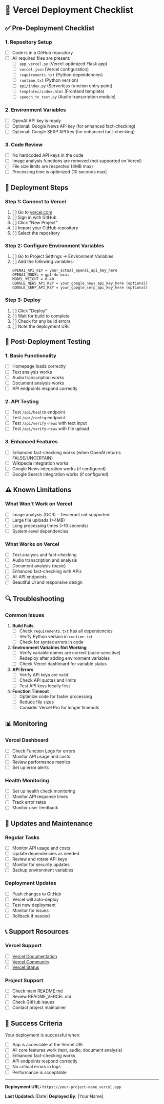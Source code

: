 # 🚀 Vercel Deployment Checklist

## ✅ Pre-Deployment Checklist

### 1. Repository Setup
- [ ] Code is in a GitHub repository
- [ ] All required files are present:
  - [ ] `app_vercel.py` (Vercel-optimized Flask app)
  - [ ] `vercel.json` (Vercel configuration)
  - [ ] `requirements.txt` (Python dependencies)
  - [ ] `runtime.txt` (Python version)
  - [ ] `api/index.py` (Serverless function entry point)
  - [ ] `templates/index.html` (Frontend template)
  - [ ] `speech_to_text.py` (Audio transcription module)

### 2. Environment Variables
- [ ] OpenAI API key is ready
- [ ] Optional: Google News API key (for enhanced fact-checking)
- [ ] Optional: Google SERP API key (for enhanced fact-checking)

### 3. Code Review
- [ ] No hardcoded API keys in the code
- [ ] Image analysis functions are removed (not supported on Vercel)
- [ ] File size limits are respected (4MB max)
- [ ] Processing time is optimized (10 seconds max)

## 🔧 Deployment Steps

### Step 1: Connect to Vercel
1. [ ] Go to [vercel.com](https://vercel.com)
2. [ ] Sign in with GitHub
3. [ ] Click "New Project"
4. [ ] Import your GitHub repository
5. [ ] Select the repository

### Step 2: Configure Environment Variables
1. [ ] Go to Project Settings → Environment Variables
2. [ ] Add the following variables:
   ```
   OPENAI_API_KEY = your_actual_openai_api_key_here
   OPENAI_MODEL = gpt-4o-mini
   MODEL_WEIGHT = 0.40
   GOOGLE_NEWS_API_KEY = your_google_news_api_key_here (optional)
   GOOGLE_SERP_API_KEY = your_google_serp_api_key_here (optional)
   ```

### Step 3: Deploy
1. [ ] Click "Deploy"
2. [ ] Wait for build to complete
3. [ ] Check for any build errors
4. [ ] Note the deployment URL

## 🧪 Post-Deployment Testing

### 1. Basic Functionality
- [ ] Homepage loads correctly
- [ ] Text analysis works
- [ ] Audio transcription works
- [ ] Document analysis works
- [ ] API endpoints respond correctly

### 2. API Testing
- [ ] Test `/api/health` endpoint
- [ ] Test `/api/config` endpoint
- [ ] Test `/api/verify-news` with text input
- [ ] Test `/api/verify-news` with file upload

### 3. Enhanced Features
- [ ] Enhanced fact-checking works (when OpenAI returns FALSE/UNCERTAIN)
- [ ] Wikipedia integration works
- [ ] Google News integration works (if configured)
- [ ] Google Search integration works (if configured)

## ⚠️ Known Limitations

### What Won't Work on Vercel
- [ ] Image analysis (OCR) - Tesseract not supported
- [ ] Large file uploads (>4MB)
- [ ] Long processing times (>10 seconds)
- [ ] System-level dependencies

### What Works on Vercel
- [ ] Text analysis and fact-checking
- [ ] Audio transcription and analysis
- [ ] Document analysis (basic)
- [ ] Enhanced fact-checking with APIs
- [ ] All API endpoints
- [ ] Beautiful UI and responsive design

## 🔍 Troubleshooting

### Common Issues
1. **Build Fails**
   - [ ] Check `requirements.txt` has all dependencies
   - [ ] Verify Python version in `runtime.txt`
   - [ ] Check for syntax errors in code

2. **Environment Variables Not Working**
   - [ ] Verify variable names are correct (case-sensitive)
   - [ ] Redeploy after adding environment variables
   - [ ] Check Vercel dashboard for variable status

3. **API Errors**
   - [ ] Verify API keys are valid
   - [ ] Check API quotas and limits
   - [ ] Test API keys locally first

4. **Function Timeout**
   - [ ] Optimize code for faster processing
   - [ ] Reduce file sizes
   - [ ] Consider Vercel Pro for longer timeouts

## 📊 Monitoring

### Vercel Dashboard
- [ ] Check Function Logs for errors
- [ ] Monitor API usage and costs
- [ ] Review performance metrics
- [ ] Set up error alerts

### Health Monitoring
- [ ] Set up health check monitoring
- [ ] Monitor API response times
- [ ] Track error rates
- [ ] Monitor user feedback

## 🔄 Updates and Maintenance

### Regular Tasks
- [ ] Monitor API usage and costs
- [ ] Update dependencies as needed
- [ ] Review and rotate API keys
- [ ] Monitor for security updates
- [ ] Backup environment variables

### Deployment Updates
- [ ] Push changes to GitHub
- [ ] Vercel will auto-deploy
- [ ] Test new deployment
- [ ] Monitor for issues
- [ ] Rollback if needed

## 📞 Support Resources

### Vercel Support
- [ ] [Vercel Documentation](https://vercel.com/docs)
- [ ] [Vercel Community](https://github.com/vercel/vercel/discussions)
- [ ] [Vercel Status](https://vercel-status.com)

### Project Support
- [ ] Check main README.md
- [ ] Review README_VERCEL.md
- [ ] Check GitHub issues
- [ ] Contact project maintainer

## 🎉 Success Criteria

Your deployment is successful when:
- [ ] App is accessible at the Vercel URL
- [ ] All core features work (text, audio, document analysis)
- [ ] Enhanced fact-checking works
- [ ] API endpoints respond correctly
- [ ] No critical errors in logs
- [ ] Performance is acceptable

---

**Deployment URL:** `https://your-project-name.vercel.app`

**Last Updated:** [Date]
**Deployed By:** [Your Name]

